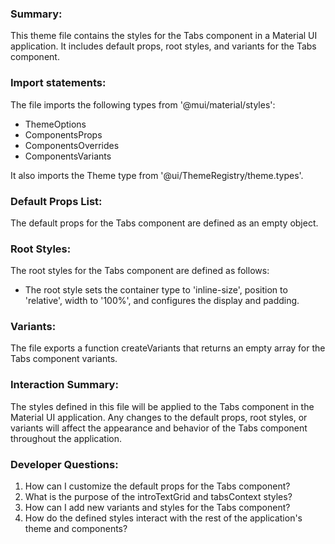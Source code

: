 ### Summary:
This theme file contains the styles for the Tabs component in a Material UI application. It includes default props, root styles, and variants for the Tabs component.

### Import statements:
The file imports the following types from '@mui/material/styles':
- ThemeOptions
- ComponentsProps
- ComponentsOverrides
- ComponentsVariants

It also imports the Theme type from '@ui/ThemeRegistry/theme.types'.

### Default Props List:
The default props for the Tabs component are defined as an empty object.

### Root Styles:
The root styles for the Tabs component are defined as follows:
- The root style sets the container type to 'inline-size', position to 'relative', width to '100%', and configures the display and padding.

### Variants:
The file exports a function createVariants that returns an empty array for the Tabs component variants.

### Interaction Summary:
The styles defined in this file will be applied to the Tabs component in the Material UI application. Any changes to the default props, root styles, or variants will affect the appearance and behavior of the Tabs component throughout the application.

### Developer Questions:
1. How can I customize the default props for the Tabs component?
2. What is the purpose of the introTextGrid and tabsContext styles?
3. How can I add new variants and styles for the Tabs component?
4. How do the defined styles interact with the rest of the application's theme and components?